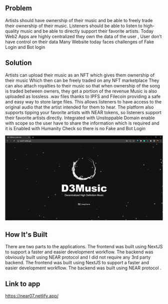 ## Problem
Artists should have ownership of their music and be able to freely trade their ownership of their music.
Listeners should be able to listen to high-quality music and be able to directly support their favorite artists.
Today Web2 Apps are highly centralized they own the data of the user , User don’t have control on their data
Many Website today faces challenges of Fake Login and Bot login

## Solution
Artists can upload their music as an NFT which gives them ownership of their music
Which then can be freely traded on any NFT marketplace
They can also attach royalties to their music so that when ownership of the song is traded between owners, they get a portion of the revenue
Music is also uploaded as lossless .wav files thanks to IPFS and Filecoin providing a safe and easy way to store large files.
This allows listeners to have access to the original audio that the artist intended for them to hear. The platform also supports tipping your favorite artists with NEAR tokens, so listeners support their favorite artists directly.
Integrated with Unstoppable Domain enable with scope so the user have to share the information which is required and it is Enabled with Humanity Check so there is no Fake and Bot Login

<!-- home page image  ![Homepage](Screenshots/home_page.png)
 -->
![HomePage](Screenshots/home_page.png)

## How It's Built
There are two parts to the applications. The frontend was built using NextJS to support a faster and easier development workflow. The backend was obviously built using NEAR protocol and I did not require any 3rd party backend.
The frontend was built using NextJS to support a faster and easier development workflow. The backend was built using NEAR protocol .

## Link to app
https://near07.netlify.app/



<!-- ## Inspiration
For a long time, I wanted to work on some kind of blockchain application, but I didn't really have the experience or time to make it happen. Then one day I was browsing through Reddit and saw an advertisement for the NEAR Metabuild hackathon and decided to take a look. Sure enough, there was a "Welcome Track" that would be perfect for me to submit to. I'm really glad I decided to join the hackathon because I learned a lot about the blockchain world and NEAR protocol itself!

## Background
<!-- ![Profile Photo](https://loreum_ipsum.png) -->

<!-- My name is , I'm an undergraduate studying at MGM's. I came into this project with a little bit of experience building full-stack applications and NO experience with Rust or NEAR protocol. You can often find me on the [NEAR protocol Discord] in `#dev-support` asking or answering questions! --

## Project
My project is a fully decentralized platform for music (like Spotify) where people can listen or post music and artists can earn NEAR from their listeners. 

There are 2 main problems that I try to address with this project:

_1) Artists should have ownership of their music and be able to freely trade their ownership of their music._

_2) Listeners should be able to listen to high-quality music and be able to directly support their favorite artists._

How does my application solve these problems? Artists can **upload their music as an NFT** which gives them ownership of their music which then can be **freely traded on any NFT marketplace.** They can also **attach royalties to their music** so that when ownership of the song is traded between owners, they get a portion of the revenue. The music is also **uploaded as lossless  _.wav_ files thanks to IPFS and Filecoin** providing a safe and easy way to store large files. This allows listeners to have access to the original audio that the artist intended for them to hear. The platform also **supports tipping your favorite artists with NEAR tokens,** so listeners support their favorite artists directly.

## How It's Built

There are two parts to the applications. The frontend was built using [NextJS](https://nextjs.org/) to support a faster and easier development workflow.  The backend was obviously built using [NEAR protocol](https://near.org/) and I did not require any 3rd party backend.

For the front-end, I used next-js-api to make RPC calls from my application.

### [/nearsound/context/NearProvider.js](https://github.com/pythonicode/nearsound/blob/main/context/NearProvider.js)
```js
const _tokens = near.connection.provider.query({
   request_type: "call_function",
   finality: "final",
   account_id: "nearsound.testnet",
   method_name: "nft_tokens",
   args_base64: DEFAULT_SEARCH,
});
const _search = near.connection.provider.query({
   request_type: "call_function",
   finality: "final",
   account_id: "nearsound.testnet",
   method_name: "get_search_terms",
   args_base64: EMPTY_QUERY,
});
const _request = near.connection.provider.experimental_genesisConfig();
const [default_tokens, search_terms, response] = await Promise.all([
   _tokens,
   _search,
   _request,
]);
```

There were 5 ways that my application communicated with my smart contract.

1) Fetch data from all tokens minted on the smart contract

2) Fetch data for a certain subset of tokens on the smart contract given a search term

3) Allow users to store an "Artist Name" associated with their account on the smart contract

4) Mint songs as NFTs while supporting the necessary data for the above use cases

5) Log transaction details so minting data can be fetched and displayed in the application

You can find some of the modifications to the smart contract that I made below which intend to address the above situations.

### [/nearsound/near-contracts/nft-contract/artist.rs](https://github.com/pythonicode/nearsound/blob/main/near-contracts/nft-contract/src/artist.rs)

```rust
pub fn create_artist(&mut self, artist_name: Artist) {
        let initial_storage_usage = env::storage_usage();
        let _artist = self.artist_by_account.get(&env::predecessor_account_id());
        if let Some(_artist) = _artist {
            env::panic_str("Artist already exists for this user. You cannot change your Artist Name.");
        } else {
            self.artist_by_account.insert(&env::predecessor_account_id(), &artist_name);
        }
        let required_storage_in_bytes = env::storage_usage() - initial_storage_usage;
        refund_deposit(required_storage_in_bytes);  // Refund any excess storage
}
```

### [/nearsound/near-contracts/nft-contract/internal.rs](https://github.com/pythonicode/nearsound/blob/main/near-contracts/nft-contract/src/internal.rs)

```rust
pub(crate) fn internal_add_token_to_search(&mut self, search_term: &SearchTerm, token_id: &TokenId){
        // Get tokens for a given search term
        let mut tokens_set = self.tokens_per_search.get(search_term).unwrap_or_else(|| {
            UnorderedSet::new(
                StorageKey::TokensPerSearchInner {
                    // Get a new unique prefix for the collection
                    search_term_hash: hash_search_term(&search_term),
                }
                .try_to_vec()
                .unwrap(),
            )
        });
        // Add token to set with search term
        tokens_set.insert(token_id);
        self.tokens_per_search.insert(search_term, &tokens_set);
}
```
### [/nearsound/near-contracts/nft-contract/enumeration.rs](https://github.com/pythonicode/nearsound/blob/main/near-contracts/nft-contract/src/enumeration.rs)

```rust
pub fn nft_tokens_for_search(&self, search_term: SearchTerm, from_index: Option<U128>, limit: Option<u64>) -> Vec<JsonToken> {

        let tokens_for_search = self.tokens_per_search.get(&search_term); // Get the set of tokens for the search term
        let tokens = if let Some(tokens_for_search) = tokens_for_search { // If there is tokens, we'll set the tokens variable
            tokens_for_search
        } else {
            // If there is no tokens, we'll simply return an empty vector. 
            return vec![];
        };
        let keys = tokens.as_vector(); // Convert the UnorderedSet into a vector of strings
        let start = u128::from(from_index.unwrap_or(U128(0))); // Where to start pagination
        keys.iter().skip(start as usize).take(limit.unwrap_or(0) as usize).map(|token_id| self.nft_token(token_id.clone()).unwrap()).collect()
    }
```

Above are only some of the features of the smart contract I currently have deployed at `nearsound.testnet` which acts as the provider for testnet.nearsound.org

## Challenges

Almost everything about this project was challenging! I had to...

1) Learn how to _code in Rust_

2) Learn how to _write NEAR smart contracts_

3) Learn how to _use Next JS_ for the front-end application

AND I had to put all of that together to create a final, working product.

The biggest technical challenge of the project was creating the __custom player component__ from scratch. It implements the logic that allows you to play, queue, skip, and shuffle songs from the dashboard and there are still a few kinks I have to work out.

The biggest challenge with the smart contract was modifying the contract to allow the enumeration of tokens by a given search term.

## Accomplishments

I'm proud to have started with no experience in Rust or coding NEAR smart contracts to having deployed a live application on the testnet within the span of just over 1 month!

## What's Next

This is the most exciting part! I have so much more I want to do with Nearsound, this was just the beginning. I could only do so much within 1 month so there's a lot more coming.

Here's a little roadmap of what I have planned.

1) Recreate the front-end in Svelte Kit while working out bugs and modifying the UI making it more compatible and responsive for all kinds of devices.

2) Add new features to the smart contract for tracking song plays/interactions to better display songs on the main page of the application.

3) Perhaps include a decentralized advertising ecosystem (not sure about this one)

4) Update the front-end to allow querying pages for individual artists/songs.

5) Create a marketplace contract where users can buy/sell and trade their music.

6) Deploy everything to the mainnet! 

Thanks! I hope you enjoyed my project. -->
